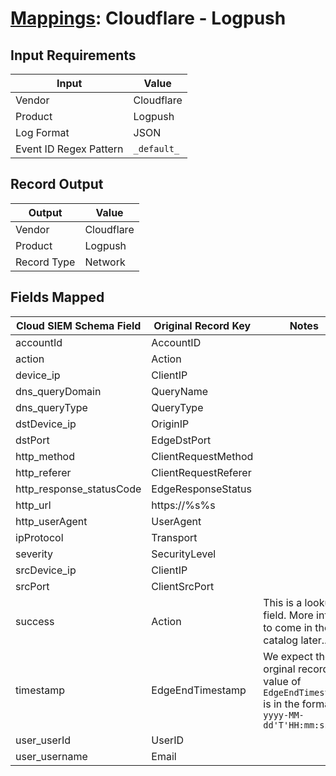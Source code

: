 # [Mappings](README.md): Cloudflare - Logpush

## Input Requirements

|Input|Value|
|-----|-----|
|Vendor|Cloudflare|
|Product|Logpush|
|Log Format|JSON|
|Event ID Regex Pattern|`_default_`|

## Record Output

|Output|Value|
|------|-----|
|Vendor|Cloudflare|
|Product|Logpush|
|Record Type|Network|

## Fields Mapped

|Cloud SIEM Schema Field|Original Record Key|Notes|
|-----------------------|-------------------|-----|
|accountId|AccountID||
|action|Action||
|device_ip|ClientIP||
|dns_queryDomain|QueryName||
|dns_queryType|QueryType||
|dstDevice_ip|OriginIP||
|dstPort|EdgeDstPort||
|http_method|ClientRequestMethod||
|http_referer|ClientRequestReferer||
|http_response_statusCode|EdgeResponseStatus||
|http_url|https://%s%s||
|http_userAgent|UserAgent||
|ipProtocol|Transport||
|severity|SecurityLevel||
|srcDevice_ip|ClientIP||
|srcPort|ClientSrcPort||
|success|Action|This is a lookup field. More info to come in the catalog later...|
|timestamp|EdgeEndTimestamp|We expect the orginal record value of `EdgeEndTimestamp` is in the format `yyyy-MM-dd'T'HH:mm:ssZ`|
|user_userId|UserID||
|user_username|Email||

